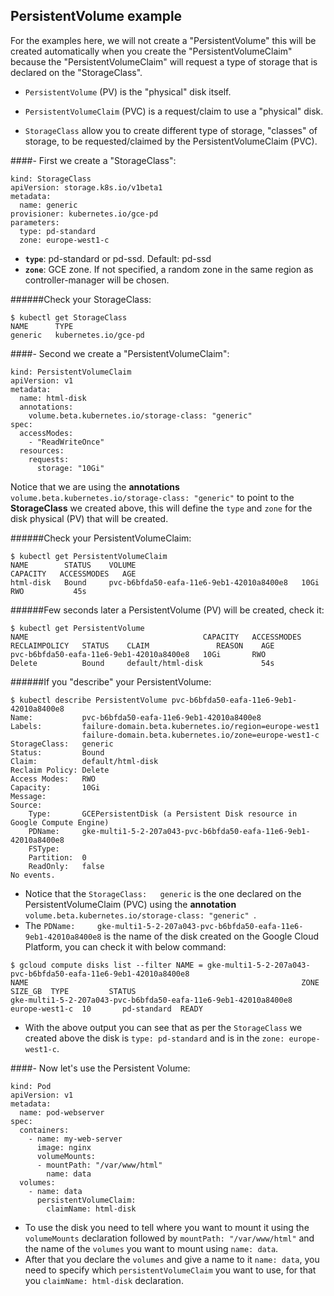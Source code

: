 ## PersistentVolume example

For the examples here, we will not create a "PersistentVolume" this will be created automatically when you create the "PersistentVolumeClaim" because the "PersistentVolumeClaim" will request a type of storage that is declared on the "StorageClass".

- `PersistentVolume` (PV) is the "physical" disk itself.

- `PersistentVolumeClaim` (PVC) is a request/claim to use a "physical" disk.

- `StorageClass` allow you to create different type of storage, "classes" of storage, to be requested/claimed by the PersistentVolumeClaim (PVC).

####- First we create a "StorageClass":
```
kind: StorageClass
apiVersion: storage.k8s.io/v1beta1
metadata:
  name: generic
provisioner: kubernetes.io/gce-pd
parameters:
  type: pd-standard
  zone: europe-west1-c
```

- **`type`**: pd-standard or pd-ssd. Default: pd-ssd
- **`zone`**: GCE zone. If not specified, a random zone in the same region as controller-manager will be chosen.

######Check your StorageClass:
```
$ kubectl get StorageClass
NAME      TYPE
generic   kubernetes.io/gce-pd   
```

####- Second we create a "PersistentVolumeClaim":
```
kind: PersistentVolumeClaim 
apiVersion: v1 
metadata: 
  name: html-disk
  annotations: 
    volume.beta.kubernetes.io/storage-class: "generic" 
spec: 
  accessModes: 
    - "ReadWriteOnce" 
  resources: 
    requests: 
      storage: "10Gi"
```

Notice that we are using the **annotations** `volume.beta.kubernetes.io/storage-class: "generic"` to point to the **StorageClass** we created above, this will define the `type` and `zone` for the disk physical (PV) that will be created.

######Check your PersistentVolumeClaim:
```
$ kubectl get PersistentVolumeClaim
NAME        STATUS    VOLUME                                     CAPACITY   ACCESSMODES   AGE
html-disk   Bound     pvc-b6bfda50-eafa-11e6-9eb1-42010a8400e8   10Gi       RWO           45s
```
######Few seconds later a PersistentVolume (PV) will be created, check it:
```
$ kubectl get PersistentVolume
NAME                                       CAPACITY   ACCESSMODES   RECLAIMPOLICY   STATUS    CLAIM               REASON    AGE
pvc-b6bfda50-eafa-11e6-9eb1-42010a8400e8   10Gi       RWO           Delete          Bound     default/html-disk             54s
```
######If you "describe" your PersistentVolume:
```
$ kubectl describe PersistentVolume pvc-b6bfda50-eafa-11e6-9eb1-42010a8400e8
Name:           pvc-b6bfda50-eafa-11e6-9eb1-42010a8400e8
Labels:         failure-domain.beta.kubernetes.io/region=europe-west1
                failure-domain.beta.kubernetes.io/zone=europe-west1-c
StorageClass:   generic
Status:         Bound
Claim:          default/html-disk
Reclaim Policy: Delete
Access Modes:   RWO
Capacity:       10Gi
Message:
Source:
    Type:       GCEPersistentDisk (a Persistent Disk resource in Google Compute Engine)
    PDName:     gke-multi1-5-2-207a043-pvc-b6bfda50-eafa-11e6-9eb1-42010a8400e8
    FSType:
    Partition:  0
    ReadOnly:   false
No events.
```
- Notice that the `StorageClass:   generic` is the one declared on the PersistentVolumeClaim (PVC) using the **annotation** `volume.beta.kubernetes.io/storage-class: "generic" `.
- The `PDName:     gke-multi1-5-2-207a043-pvc-b6bfda50-eafa-11e6-9eb1-42010a8400e8` is the name of the disk created on the Google Cloud Platform, you can check it with below command:

```
$ gcloud compute disks list --filter NAME = gke-multi1-5-2-207a043-pvc-b6bfda50-eafa-11e6-9eb1-42010a8400e8
NAME                                                             ZONE            SIZE_GB  TYPE         STATUS
gke-multi1-5-2-207a043-pvc-b6bfda50-eafa-11e6-9eb1-42010a8400e8  europe-west1-c  10       pd-standard  READY
```
- With the above output you can see that as per the `StorageClass` we created above the disk is `type: pd-standard` and is in the `zone: europe-west1-c`.

####- Now let's use the Persistent Volume:

```
kind: Pod
apiVersion: v1
metadata:
  name: pod-webserver
spec:
  containers:
    - name: my-web-server
      image: nginx
      volumeMounts:
      - mountPath: "/var/www/html"
        name: data
  volumes:
    - name: data
      persistentVolumeClaim:
        claimName: html-disk
```
- To use the disk you need to tell where you want to mount it using the `volumeMounts` declaration followed by `mountPath: "/var/www/html"` and the name of the `volumes` you want to mount using `name: data`.
- After that you declare the `volumes` and give a name to it `name: data`, you need to specify which `persistentVolumeClaim` you want to use, for that you `claimName: html-disk` declaration.

